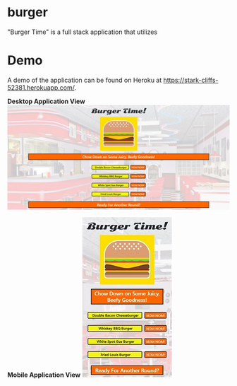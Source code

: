 # burger
"Burger Time" is a full stack application that utilizes

# Demo
A demo of the application can be found on Heroku at https://stark-cliffs-52381.herokuapp.com/.

**Desktop Application View**
![Desktop View](public/assets/images/desktop-image.jpg)

**Mobile Application View**
![Mobile View](public/assets/images/mobile-image.jpg)

